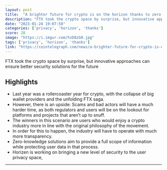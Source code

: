 ```yaml
---
layout: post
title:  "A brighter future for crypto is on the horizon thanks to zero-knowledge solutions"
description: "FTX took the crypto space by surprise, but innovative approaches can ensure better security solutions for the future"
date: "2023-01-24 19:07:58"
categories: ['privacy', 'horizon', 'thanks']
score: 28
image: "https://i.imgur.com/hzD8zG0.jpg"
tags: ['privacy', 'horizon', 'thanks']
link: "https://cointelegraph.com/news/a-brighter-future-for-crypto-is-on-the-horizon-thanks-to-zero-knowledge-solutions"
---
```


FTX took the crypto space by surprise, but innovative approaches can ensure better security solutions for the future

## Highlights

- Last year was a rollercoaster year for crypto, with the collapse of big wallet providers and the unfolding FTX saga.
- However, there is an upside: Scams and bad actors will have a much harder time, as both regulators and users will be on the lookout for platforms and projects that aren’t up to snuff.
- The winners in this scenario are users who would enjoy a crypto industry more in line with the original philosophy of the movement.
- In order for this to happen, the industry will have to operate with much more transparency.
- Zero-knowledge solutions aim to provide a full scope of information while protecting user data in that process.
- Horizen is working on bringing a new level of security to the user privacy space,

---
